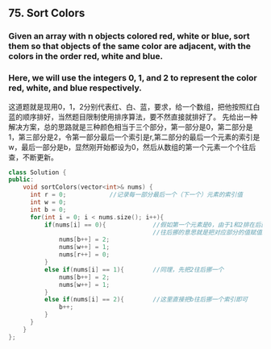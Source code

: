 ## 75. Sort Colors ##
### Given an array with n objects colored red, white or blue, sort them so that objects of the same color are adjacent, with the colors in the order red, white and blue. ###

### Here, we will use the integers 0, 1, and 2 to represent the color red, white, and blue respectively. ###
这道题就是现用0，1，2分别代表红、白、蓝，要求，给一个数组，把他按照红白蓝的顺序排好，当然题目限制使用排序算法，要不然直接就排好了。
先给出一种解决方案，总的思路就是三种颜色相当于三个部分，第一部分是0，第二部分是1，第三部分是2，令第一部分最后一个索引是r,第二部分的最后一个元素的索引是w，最后一部分是b，显然刚开始都设为0，然后从数组的第一个元素一个个往后查，不断更新。

```cpp
class Solution {
public:
    void sortColors(vector<int>& nums) {
      int r = 0;			//记录每一部分最后一个（下一个）元素的索引值
      int w = 0;
      int b = 0;
      for(int i = 0; i < nums.size(); i++){
          if(nums[i] == 0){				//假如第一个元素是0，由于1和2排在后面，我们要让2先往后挪一个位置，然后是1最后是0
										//往后挪的意思就是把对应部分的值赋值给nums[b/w/r]，同时++更新下一个元素摆放的位置
              nums[b++] = 2;
              nums[w++] = 1;
              nums[r++] = 0;
          }
          else if(nums[i] == 1){		//同理，先把2往后挪一个
              nums[b++] = 2;
              nums[w++] = 1;
          }
          else if(nums[i] == 2){		//这里直接把b往后挪一个索引即可
              b++;
          }
      }
    }
};
```